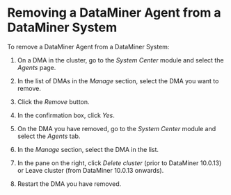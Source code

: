 # Removing a DataMiner Agent from a DataMiner System

To remove a DataMiner Agent from a DataMiner System:

1. On a DMA in the cluster, go to the *System Center* module and select the *Agents* page.

2. In the list of DMAs in the *Manage* section, select the DMA you want to remove.

3. Click the *Remove* button.

4. In the confirmation box, click *Yes*.

5. On the DMA you have removed, go to the *System Center* module and select the *Agents* tab.

6. In the *Manage* section, select the DMA in the list.

7. In the pane on the right, click *Delete cluster* (prior to DataMiner 10.0.13) or Leave cluster (from DataMiner 10.0.13 onwards).

8. Restart the DMA you have removed.
